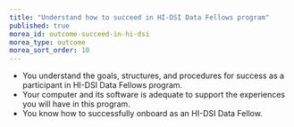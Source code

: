 ```yaml
---
title: "Understand how to succeed in HI-DSI Data Fellows program"
published: true
morea_id: outcome-succeed-in-hi-dsi
morea_type: outcome
morea_sort_order: 10
---
```


  * You understand the goals, structures, and procedures for success as a participant in HI-DSI Data Fellows program.
  * Your computer and its software is adequate to support the experiences you will have in this program.
  * You know how to successfully onboard as an HI-DSI Data Fellow.

